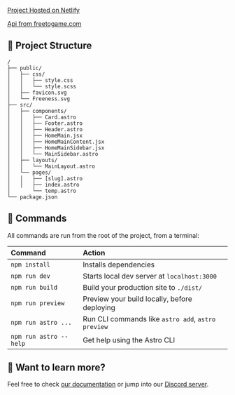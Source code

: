 [Project Hosted on Netlify](https://timely-figolla-c9d809.netlify.app/)

[Api from freetogame.com](https://freetogame.com)

## 🚀 Project Structure

```
/
├── public/
│   ├── css/
│   │   ├── style.css
│   │   └── style.scss
│   ├── favicon.svg
│   └── Freeness.svg
├── src/
│   ├── components/
│   │   ├── Card.astro
│   │   ├── Footer.astro
│   │   ├── Header.astro
│   │   ├── HomeMain.jsx
│   │   ├── HomeMainContent.jsx
│   │   ├── HomeMainSidebar.jsx
│   │   └── MainSidebar.astro
│   ├── layouts/
│   │   └── MainLayout.astro
│   └── pages/
│   │   ├── [slug].astro
│   │   ├── index.astro
│       └── temp.astro
└── package.json
```

## 🧞 Commands

All commands are run from the root of the project, from a terminal:

| Command                | Action                                             |
| :--------------------- | :------------------------------------------------- |
| `npm install`          | Installs dependencies                              |
| `npm run dev`          | Starts local dev server at `localhost:3000`        |
| `npm run build`        | Build your production site to `./dist/`            |
| `npm run preview`      | Preview your build locally, before deploying       |
| `npm run astro ...`    | Run CLI commands like `astro add`, `astro preview` |
| `npm run astro --help` | Get help using the Astro CLI                       |

## 👀 Want to learn more?

Feel free to check [our documentation](https://docs.astro.build) or jump into our [Discord server](https://astro.build/chat).
